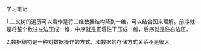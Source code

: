 学习笔记

1.二叉树的遍历可以看作是将二维数据结构降到一维，可以结合图来理解。前序就是将整个数往左边压成一维，中序就是正着往下压成一维，后序就是往右边压。

2.数据结构是一种对数据操作的方式，和数据的存储方式关系不是很大。